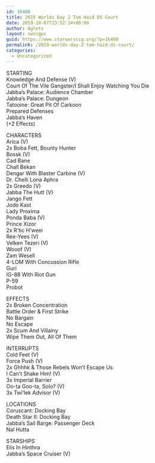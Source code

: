 ```yaml
---
id: 16488
title: 2019 Worlds Day 2 Tom Haid DS Court
date: 2019-10-07T23:52:14+00:00
author: Aglets
layout: swccgpc
guid: https://www.starwarsccg.org/?p=16488
permalink: /2019-worlds-day-2-tom-haid-ds-court/
categories:
  - Uncategorized
---
```

STARTING  
Knowledge And Defense (V)  
Court Of The Vile Gangster/I Shall Enjoy Watching You Die  
Jabba’s Palace: Audience Chamber  
Jabba’s Palace: Dungeon  
Tatooine: Great Pit Of Carkoon  
Prepared Defenses  
Jabba’s Haven  
(+2 Effects)

CHARACTERS  
Arica (V)  
2x Boba Fett, Bounty Hunter  
Bossk (V)  
Cad Bane  
Chall Bekan  
Dengar With Blaster Carbine (V)  
Dr. Chelli Lona Aphra  
2x Greedo (V)  
Jabba The Hutt (V)  
Jango Fett  
Jodo Kast  
Lady Proxima  
Ponda Baba (V)  
Prince Xizor  
2x R’tic H’weei  
Ree-Yees (V)  
Velken Tezeri (V)  
Wooof (V)  
Zam Wesell  
4-LOM With Concussion Rifle  
Guri  
IG-88 With Riot Gun  
P-59  
Probot

EFFECTS  
2x Broken Concentration  
Battle Order & First Strike  
No Bargain  
No Escape  
2x Scum And Villainy  
Wipe Them Out, All Of Them

INTERRUPTS  
Cold Feet (V)  
Force Push (V)  
2x Ghhhk & Those Rebels Won’t Escape Us  
I Can’t Shake Him! (V)  
3x Imperial Barrier  
Oo-ta Goo-ta, Solo? (V)  
3x Twi’lek Advisor (V)

LOCATIONS  
Coruscant: Docking Bay  
Death Star II: Docking Bay  
Jabba’s Sail Barge: Passenger Deck  
Nal Hutta

STARSHIPS  
Elis In Hinthra  
Jabba’s Space Cruiser (V)